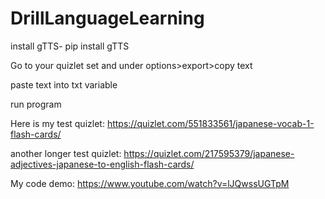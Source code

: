 # DrillLanguageLearning
install gTTS- pip install gTTS

Go to your quizlet set and under options>export>copy text

paste text into txt variable

run program

Here is my test quizlet: https://quizlet.com/551833561/japanese-vocab-1-flash-cards/

another longer test quizlet: https://quizlet.com/217595379/japanese-adjectives-japanese-to-english-flash-cards/

My code demo: https://www.youtube.com/watch?v=lJQwssUGTpM
